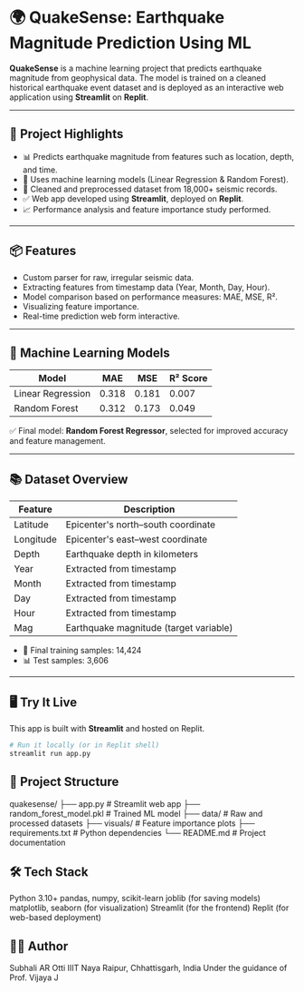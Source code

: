 # 🌍 QuakeSense: Earthquake Magnitude Prediction Using ML

**QuakeSense** is a machine learning project that predicts earthquake magnitude from geophysical data. The model is trained on a cleaned historical earthquake event dataset and is deployed as an interactive web application using **Streamlit** on **Replit**.

---

## 🚀 Project Highlights

- 📊 Predicts earthquake magnitude from features such as location, depth, and time.
- 🧠 Uses machine learning models (Linear Regression & Random Forest).
- 📁 Cleaned and preprocessed dataset from 18,000+ seismic records.
- ✅ Web app developed using **Streamlit**, deployed on **Replit**.
- 📈 Performance analysis and feature importance study performed.

---



## 📦 Features

- Custom parser for raw, irregular seismic data.
- Extracting features from timestamp data (Year, Month, Day, Hour).
- Model comparison based on performance measures: MAE, MSE, R².
- Visualizing feature importance.
- Real-time prediction web form interactive.

---

## 🧠 Machine Learning Models

| Model              | MAE    | MSE    | R² Score |
|-------------------|--------|--------|----------|
| Linear Regression | 0.318  | 0.181  | 0.007    |
| Random Forest     | 0.312  | 0.173  | 0.049    |

✅ Final model: **Random Forest Regressor**, selected for improved accuracy and feature management.

---

## 📚 Dataset Overview

| Feature   | Description                                     |
|-----------|-------------------------------------------------|
| Latitude  | Epicenter's north–south coordinate              |
| Longitude | Epicenter's east–west coordinate                |
| Depth     | Earthquake depth in kilometers                  |
| Year      | Extracted from timestamp                        |
| Month     | Extracted from timestamp                        |
| Day       | Extracted from timestamp                        |
| Hour      | Extracted from timestamp                        |
| Mag       | Earthquake magnitude (target variable)          |

- 💾 Final training samples: 14,424
- 📊 Test samples: 3,606

---

## 🖥️ Try It Live

This app is built with **Streamlit** and hosted on Replit.

```bash
# Run it locally (or in Replit shell)
streamlit run app.py
```
## 📁 Project Structure

quakesense/
├── app.py                   # Streamlit web app
├── random_forest_model.pkl  # Trained ML model
├── data/                    # Raw and processed datasets
├── visuals/                 # Feature importance plots
├── requirements.txt         # Python dependencies
└── README.md                # Project documentation


## 🛠 Tech Stack

Python 3.10+
pandas, numpy, scikit-learn
joblib (for saving models)
matplotlib, seaborn (for visualization)
Streamlit (for the frontend)
Replit (for web-based deployment)


## 🙋‍♀️ Author
Subhali AR Otti
IIIT Naya Raipur, Chhattisgarh, India
Under the guidance of Prof. Vijaya J


